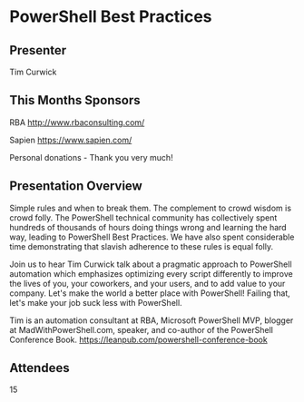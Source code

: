 # PowerShell Best Practices

## Presenter

Tim Curwick

## This Months Sponsors

RBA <http://www.rbaconsulting.com/>

Sapien <https://www.sapien.com/>

Personal donations - Thank you very much!

## Presentation Overview

Simple rules and when to break them. The complement to crowd wisdom is crowd folly. The PowerShell technical community has collectively spent hundreds of thousands of hours doing things wrong and learning the hard way, leading to PowerShell Best Practices. We have also spent considerable time demonstrating that slavish adherence to these rules is equal folly.

Join us to hear Tim Curwick talk about a pragmatic approach to PowerShell automation which emphasizes optimizing every script differently to improve the lives of you, your coworkers, and your users, and to add value to your company. Let's make the world a better place with PowerShell! Failing that, let's make your job suck less with PowerShell.

Tim is an automation consultant at RBA, Microsoft PowerShell MVP, blogger at MadWithPowerShell.com, speaker, and co-author of the PowerShell Conference Book. <https://leanpub.com/powershell-conference-book>

## Attendees

  15
